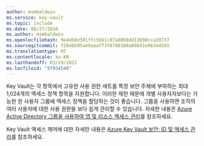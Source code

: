 ```yaml
---
author: msmbaldwin
ms.service: key-vault
ms.topic: include
ms.date: 08/27/2020
ms.author: msmbaldwin
ms.openlocfilehash: 9e4d60e501ffc5b61c87a80b8dd13698cca28737
ms.sourcegitcommit: f28ebb95ae9aaaff3f87d8388a09b41e0b3445b5
ms.translationtype: HT
ms.contentlocale: ko-KR
ms.lasthandoff: 03/29/2021
ms.locfileid: "97934540"
---
```

Key Vault는 각 항목에서 고유한 사용 권한 세트를 특정 보안 주체에 부여하는 최대 1,024개의 액세스 정책 항목을 지원합니다. 이러한 제한 때문에 개별 사용자자보다는 가능한 한 사용자 그룹에 액세스 정책을 할당하는 것이 좋습니다. 그룹을 사용하면 조직의 여러 사용자에 대한 사용 권한을 보다 쉽게 관리할 수 있습니다. 자세한 내용은 [Azure Active Directory 그룹을 사용하여 앱 및 리소스 액세스 관리](../articles/active-directory/fundamentals/active-directory-manage-groups.md)를 참조하세요.

Key Vault 액세스 제어에 대한 자세한 내용은 [Azure Key Vault 보안: ID 및 액세스 관리](../articles/key-vault/general/security-overview.md#identity-management)를 참조하세요.